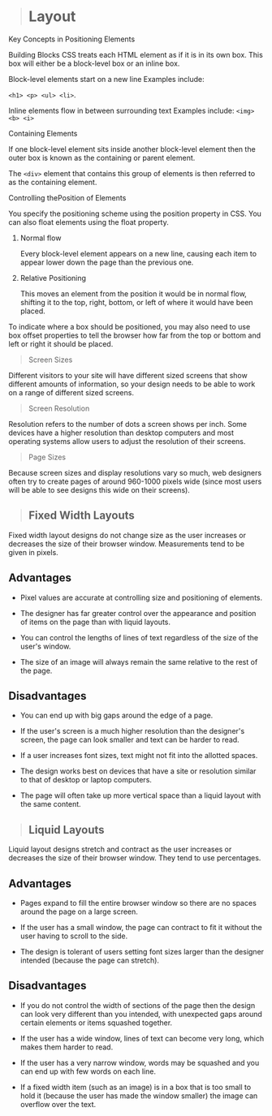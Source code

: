 ># Layout

Key Concepts in Positioning Elements

Building Blocks
CSS treats each HTML element as if it is in its
own box. This box will either be a block-level
box or an inline box.

Block-level elements
start on a new line
Examples include:

`<h1> <p> <ul> <li>`.

Inline elements
flow in between
surrounding text
Examples include:
`<img> <b> <i>`

Containing Elements

If one block-level element sits inside another
block-level element then the outer box is
known as the containing or parent element.

The `<div>` element that contains this group of
elements is then referred to as the containing element.


Controlling thePosition of Elements

You specify the positioning scheme using the position
property in CSS. You can also float elements using the float property.

1. Normal flow

    Every block-level element
appears on a new line, causing
each item to appear lower down
the page than the previous one.

2. Relative Positioning

   This moves an element from the
position it would be in normal
flow, shifting it to the top, right,
bottom, or left of where it
would have been placed.

To indicate where a box should be positioned, you may also need to use box offset properties to tell the browser how far from the top or bottom and left or right it should be placed.


> Screen Sizes

Different visitors to your site will have different sized screens that show
different amounts of information, so your design needs to be able to
work on a range of different sized screens.

> Screen Resolution

Resolution refers to the number of dots a screen shows per inch. Some devices have a higher resolution than desktop computers and most operating systems allow users to adjust the resolution of their screens.

> Page Sizes

Because screen sizes and display resolutions vary so much, web
designers often try to create pages of around 960-1000 pixels wide
(since most users will be able to see designs this wide on their screens).

> ## Fixed Width Layouts

Fixed width layout
designs do not
change size as the
user increases
or decreases
the size of their
browser window.
Measurements tend
to be given in pixels.

## Advantages
- Pixel values are accurate
at controlling size and
positioning of elements.

- The designer has far greater
control over the appearance
and position of items on the
page than with liquid layouts.

- You can control the lengths
of lines of text regardless of
the size of the user's window.

- The size of an image will
always remain the same
relative to the rest of the
page.


## Disadvantages

- You can end up with big gaps
around the edge of a page.

- If the user's screen is a much
higher resolution than the
designer's screen, the page
can look smaller and text can
be harder to read.

- If a user increases font sizes,
text might not fit into the
allotted spaces.

- The design works best on
devices that have a site or
resolution similar to that of
desktop or laptop computers.

- The page will often take up
more vertical space than a
liquid layout with the same
content.


> ## Liquid Layouts

Liquid layout designs
stretch and contract
as the user increases
or decreases the
size of their browser
window. They tend to
use percentages.

## Advantages

- Pages expand to fill the entire
browser window so there are
no spaces around the page
on a large screen.

- If the user has a small
window, the page can
contract to fit it without the
user having to scroll to the
side.

- The design is tolerant of
users setting font sizes larger
than the designer intended
(because the page can
stretch).

## Disadvantages

- If you do not control the
width of sections of the page
then the design can look very
different than you intended,
with unexpected gaps around
certain elements or items
squashed together.

- If the user has a wide
window, lines of text can
become very long, which
makes them harder to read.

- If the user has a very narrow
window, words may be
squashed and you can end up
with few words on each line.

- If a fixed width item (such as
an image) is in a box that is
too small to hold it (because
the user has made the
window smaller) the image
can overflow over the text.